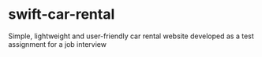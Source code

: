 # swift-car-rental
Simple, lightweight and user-friendly car rental website developed as a test assignment for a job interview
